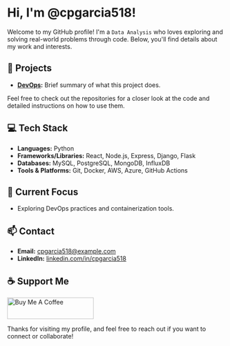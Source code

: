 # Hi, I'm @cpgarcia518!

Welcome to my GitHub profile! I'm a ```Data Analysis``` who loves exploring and solving real-world problems through code. Below, you'll find details about my work and interests.

## 🚀 Projects
- **[DevOps](https://github.com/cpgarcia518/iot-monitoring):** Brief summary of what this project does.

Feel free to check out the repositories for a closer look at the code and detailed instructions on how to use them.

## 💻 Tech Stack
- **Languages:** Python
- **Frameworks/Libraries:** React, Node.js, Express, Django, Flask
- **Databases:** MySQL, PostgreSQL, MongoDB, InfluxDB
- **Tools & Platforms:** Git, Docker, AWS, Azure, GitHub Actions

## 🌱 Current Focus
- Exploring DevOps practices and containerization tools.

## 📫 Contact
- **Email:** [cpgarcia518@example.com](mailto:cpgarcia518@example.com)
- **LinkedIn:** [linkedin.com/in/cpgarcia518](https://linkedin.com/in/cpgarcia518)

## ☕ Support Me

<div align="left">
    <a href="https://www.buymeacoffee.com/cpgarcia518" target="_blank">
        <img src="https://cdn.buymeacoffee.com/buttons/v2/default-blue.png" 
             alt="Buy Me A Coffee" 
             style="height: 50px; width: 200px;">
    </a>
</div>

Thanks for visiting my profile, and feel free to reach out if you want to connect or collaborate!

<!---
cpgarcia518/cpgarcia518 is a ✨ special ✨ repository because its `README.md` (this file) appears on your GitHub profile.
You can click the Preview link to take a look at your changes.
--->
